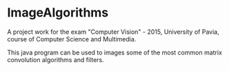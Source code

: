 # ImageAlgorithms
A project work for the exam "Computer Vision" - 2015, University of Pavia, course of Computer Science and Multimedia.

This java program can be used to images some of the most common matrix convolution algorithms and filters.
